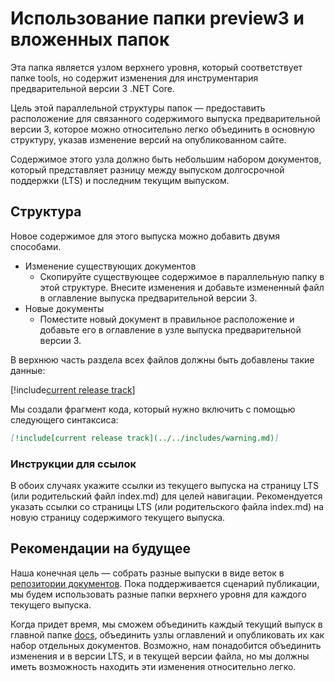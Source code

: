 # <a name="using-the-preview3-folder-and-sub-folders"></a>Использование папки preview3 и вложенных папок

Эта папка является узлом верхнего уровня, который соответствует папке tools, но содержит изменения для инструментария предварительной версии 3 .NET Core.

Цель этой параллельной структуры папок — предоставить расположение для связанного содержимого выпуска предварительной версии 3, которое можно относительно легко объединить в основную структуру, указав изменение версий на опубликованном сайте.

Содержимое этого узла должно быть небольшим набором документов, который представляет разницу между выпуском долгосрочной поддержки (LTS) и последним текущим выпуском. 

## <a name="structure"></a>Структура

Новое содержимое для этого выпуска можно добавить двумя способами.

* Изменение существующих документов
    - Скопируйте существующее содержимое в параллельную папку в этой структуре. Внесите изменения и добавьте измененный файл в оглавление выпуска предварительной версии 3.
* Новые документы
    - Поместите новый документ в правильное расположение и добавьте его в оглавление в узле выпуска предварительной версии 3. 

В верхнюю часть раздела всех файлов должны быть добавлены такие данные:

[!include[current release track](../includes/warning.md)]

Мы создали фрагмент кода, который нужно включить с помощью следующего синтаксиса:

```markdown
[!include[current release track](../../includes/warning.md)]
```

### <a name="link-instructions"></a>Инструкции для ссылок

В обоих случаях укажите ссылки из текущего выпуска на страницу LTS (или родительский файл index.md) для целей навигации.
Рекомендуется указать ссылки со страницы LTS (или родительского файла index.md) на новую страницу содержимого текущего выпуска.

## <a name="future-considerations"></a>Рекомендации на будущее

Наша конечная цель — собрать разные выпуски в виде веток в [репозитории документов](https://github.com/dotnet/docs). Пока поддерживается сценарий публикации, мы будем использовать разные папки верхнего уровня для каждого текущего выпуска. 

Когда придет время, мы сможем объединить каждый текущий выпуск в главной папке [docs](../docs), объединить узлы оглавлений и опубликовать их как набор отдельных документов. Возможно, нам понадобится объединить изменения и в версии LTS, и в текущей версии файла, но мы должны иметь возможность находить эти изменения относительно легко.


<!--HONumber=Jan17_HO3-->


